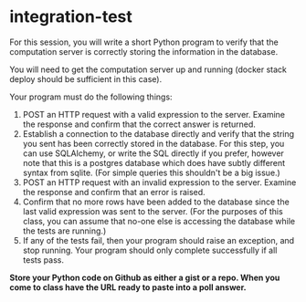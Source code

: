 # integration-test

For this session, you will write a short Python program to verify that the computation server is correctly storing the information in the database.

You will need to get the computation server up and running (docker stack deploy should be sufficient in this case).

Your program must do the following things:

1. POST an HTTP request with a valid expression to the server. Examine the response and confirm that the correct answer is returned.
2. Establish a connection to the database directly and verify that the string you sent has been correctly stored in the database. For this step, you can use SQLAlchemy, or write the SQL directly if you prefer, however note that this is a postgres database which does have subtly different syntax from sqlite. (For simple queries this shouldn't be a big issue.)
3. POST an HTTP request with an invalid expression to the server. Examine the response and confirm that an error is raised.
4. Confirm that no more rows have been added to the database since the last valid expression was sent to the server. (For the purposes of this class, you can assume that no-one else is accessing the database while the tests are running.)
5. If any of the tests fail, then your program should raise an exception, and stop running. Your program should only complete successfully if all tests pass.


**Store your Python code on Github as either a gist or a repo. When you come to class have the URL ready to paste into a poll answer.**
